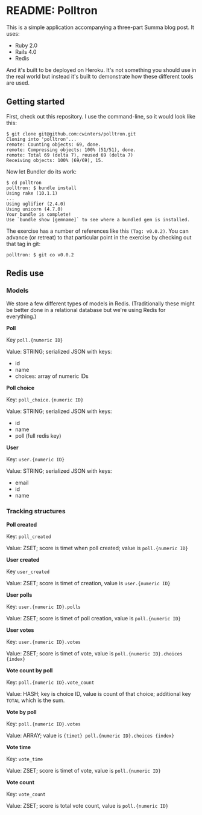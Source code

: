# README: Polltron

This is a simple application accompanying a three-part Summa blog post. It uses:

- Ruby 2.0
- Rails 4.0
- Redis

And it's built to be deployed on Heroku. It's not something you should use in the
real world but instead it's built to demonstrate how these different tools are used.

## Getting started

First, check out this repository. I use the command-line, so it would
look like this:

    $ git clone git@github.com:cwinters/polltron.git
    Cloning into 'polltron'...
    remote: Counting objects: 69, done.
    remote: Compressing objects: 100% (51/51), done.
    remote: Total 69 (delta 7), reused 69 (delta 7)
    Receiving objects: 100% (69/69), 15.

Now let Bundler do its work:

    $ cd polltron
    polltron: $ bundle install
    Using rake (10.1.1)
    ...
    Using uglifier (2.4.0)
    Using unicorn (4.7.0)
    Your bundle is complete!
    Use `bundle show [gemname]` to see where a bundled gem is installed.

The exercise has a number of references like this `(Tag: v0.0.2)`. You can advance (or retreat) to
that particular point in the exercise by checking out that tag in git:

    polltron: $ git co v0.0.2

## Redis use

### Models

We store a few different types of models in Redis. (Traditionally these might be better done in a
relational database but we're using Redis for everything.)

__Poll__

Key `poll.{numeric ID}`

Value: STRING; serialized JSON with keys:

* id
* name
* choices: array of numeric IDs

__Poll choice__

Key: `poll_choice.{numeric ID}`

Value: STRING; serialized JSON with keys:

* id
* name
* poll (full redis key)

__User__

Key: `user.{numeric ID}`

Value: STRING; serialized JSON with keys:

* email
* id
* name


### Tracking structures

__Poll created__

Key: `poll_created`

Value: ZSET; score is timet when poll created; value is `poll.{numeric ID}`

__User created__

Key `user_created`

Value: ZSET; score is timet of creation, value is `user.{numeric ID}`

__User polls__

Key: `user.{numeric ID}.polls`

Value: ZSET; score is timet of poll creation, value is `poll.{numeric ID}`

__User votes__

Key: `user.{numeric ID}.votes`

Value: ZSET; score is timet of vote, value is `poll.{numeric ID}.choices {index}`

__Vote count by poll__

Key: `poll.{numeric ID}.vote_count`

Value: HASH; key is choice ID, value is count of that choice; additional key `TOTAL`
which is the sum.

__Vote by poll__

Key: `poll.{numeric ID}.votes`

Value: ARRAY; value is `{timet} poll.{numeric ID}.choices {index}`

__Vote time__

Key: `vote_time`

Value: ZSET; score is timet of vote, value is `poll.{numeric ID}`

__Vote count__

Key: `vote_count`

Value: ZSET; score is total vote count, value is `poll.{numeric ID}`
